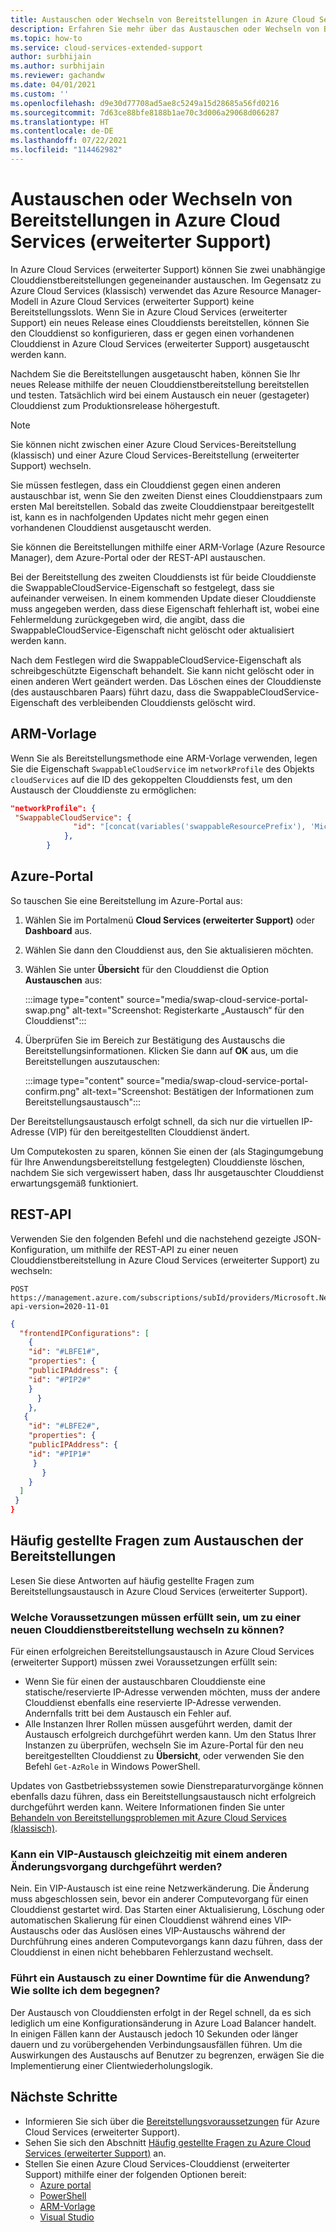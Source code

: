 ```yaml
---
title: Austauschen oder Wechseln von Bereitstellungen in Azure Cloud Services (erweiterter Support)
description: Erfahren Sie mehr über das Austauschen oder Wechseln von Bereitstellungen in Azure Cloud Services (erweiterter Support).
ms.topic: how-to
ms.service: cloud-services-extended-support
author: surbhijain
ms.author: surbhijain
ms.reviewer: gachandw
ms.date: 04/01/2021
ms.custom: ''
ms.openlocfilehash: d9e30d77708ad5ae8c5249a15d28685a56fd0216
ms.sourcegitcommit: 7d63ce88bfe8188b1ae70c3d006a29068d066287
ms.translationtype: HT
ms.contentlocale: de-DE
ms.lasthandoff: 07/22/2021
ms.locfileid: "114462982"
---
```

# <a name="swap-or-switch-deployments-in-azure-cloud-services-extended-support"></a>Austauschen oder Wechseln von Bereitstellungen in Azure Cloud Services (erweiterter Support)

In Azure Cloud Services (erweiterter Support) können Sie zwei unabhängige Clouddienstbereitstellungen gegeneinander austauschen. Im Gegensatz zu Azure Cloud Services (klassisch) verwendet das Azure Resource Manager-Modell in Azure Cloud Services (erweiterter Support) keine Bereitstellungsslots. Wenn Sie in Azure Cloud Services (erweiterter Support) ein neues Release eines Clouddiensts bereitstellen, können Sie den Clouddienst so konfigurieren, dass er gegen einen vorhandenen Clouddienst in Azure Cloud Services (erweiterter Support) ausgetauscht werden kann.

Nachdem Sie die Bereitstellungen ausgetauscht haben, können Sie Ihr neues Release mithilfe der neuen Clouddienstbereitstellung bereitstellen und testen. Tatsächlich wird bei einem Austausch ein neuer (gestageter) Clouddienst zum Produktionsrelease höhergestuft.

> [!NOTE]
> Sie können nicht zwischen einer Azure Cloud Services-Bereitstellung (klassisch) und einer Azure Cloud Services-Bereitstellung (erweiterter Support) wechseln.

Sie müssen festlegen, dass ein Clouddienst gegen einen anderen austauschbar ist, wenn Sie den zweiten Dienst eines Clouddienstpaars zum ersten Mal bereitstellen. Sobald das zweite Clouddienstpaar bereitgestellt ist, kann es in nachfolgenden Updates nicht mehr gegen einen vorhandenen Clouddienst ausgetauscht werden.

Sie können die Bereitstellungen mithilfe einer ARM-Vorlage (Azure Resource Manager), dem Azure-Portal oder der REST-API austauschen.

Bei der Bereitstellung des zweiten Clouddiensts ist für beide Clouddienste die SwappableCloudService-Eigenschaft so festgelegt, dass sie aufeinander verweisen. In einem kommenden Update dieser Clouddienste muss angegeben werden, dass diese Eigenschaft fehlerhaft ist, wobei eine Fehlermeldung zurückgegeben wird, die angibt, dass die SwappableCloudService-Eigenschaft nicht gelöscht oder aktualisiert werden kann.

Nach dem Festlegen wird die SwappableCloudService-Eigenschaft als schreibgeschützte Eigenschaft behandelt. Sie kann nicht gelöscht oder in einen anderen Wert geändert werden. Das Löschen eines der Clouddienste (des austauschbaren Paars) führt dazu, dass die SwappableCloudService-Eigenschaft des verbleibenden Clouddiensts gelöscht wird.


## <a name="arm-template"></a>ARM-Vorlage

Wenn Sie als Bereitstellungsmethode eine ARM-Vorlage verwenden, legen Sie die Eigenschaft `SwappableCloudService` im `networkProfile` des Objekts `cloudServices` auf die ID des gekoppelten Clouddiensts fest, um den Austausch der Clouddienste zu ermöglichen:

```json
"networkProfile": {
 "SwappableCloudService": {
              "id": "[concat(variables('swappableResourcePrefix'), 'Microsoft.Compute/cloudServices/', parameters('cloudServicesToBeSwappedWith'))]"
            },
        }
```

## <a name="azure-portal"></a>Azure-Portal

So tauschen Sie eine Bereitstellung im Azure-Portal aus:

1. Wählen Sie im Portalmenü **Cloud Services (erweiterter Support)** oder **Dashboard** aus.
1. Wählen Sie dann den Clouddienst aus, den Sie aktualisieren möchten.
1. Wählen Sie unter **Übersicht** für den Clouddienst die Option **Austauschen** aus:

   :::image type="content" source="media/swap-cloud-service-portal-swap.png" alt-text="Screenshot: Registerkarte „Austausch“ für den Clouddienst":::

1. Überprüfen Sie im Bereich zur Bestätigung des Austauschs die Bereitstellungsinformationen. Klicken Sie dann auf **OK** aus, um die Bereitstellungen auszutauschen:

   :::image type="content" source="media/swap-cloud-service-portal-confirm.png" alt-text="Screenshot: Bestätigen der Informationen zum Bereitstellungsaustausch":::

Der Bereitstellungsaustausch erfolgt schnell, da sich nur die virtuellen IP-Adresse (VIP) für den bereitgestellten Clouddienst ändert.

Um Computekosten zu sparen, können Sie einen der (als Stagingumgebung für Ihre Anwendungsbereitstellung festgelegten) Clouddienste löschen, nachdem Sie sich vergewissert haben, dass Ihr ausgetauschter Clouddienst erwartungsgemäß funktioniert.

## <a name="rest-api"></a>REST-API

Verwenden Sie den folgenden Befehl und die nachstehend gezeigte JSON-Konfiguration, um mithilfe der REST-API zu einer neuen Clouddienstbereitstellung in Azure Cloud Services (erweiterter Support) zu wechseln:

```http
POST https://management.azure.com/subscriptions/subId/providers/Microsoft.Network/locations/region/setLoadBalancerFrontendPublicIpAddresses?api-version=2020-11-01
```

```json
{
  "frontendIPConfigurations": [
    {
    "id": "#LBFE1#",
    "properties": {
    "publicIPAddress": {
    "id": "#PIP2#"
    }
      }
    },
   {
    "id": "#LBFE2#",
    "properties": {
    "publicIPAddress": {
    "id": "#PIP1#"
     }
       }
    }
  ]
 }
}
```

## <a name="common-questions-about-swapping-deployments"></a>Häufig gestellte Fragen zum Austauschen der Bereitstellungen

Lesen Sie diese Antworten auf häufig gestellte Fragen zum Bereitstellungsaustausch in Azure Cloud Services (erweiterter Support).

### <a name="what-are-the-prerequisites-for-swapping-to-a-new-cloud-services-deployment"></a>Welche Voraussetzungen müssen erfüllt sein, um zu einer neuen Clouddienstbereitstellung wechseln zu können?

Für einen erfolgreichen Bereitstellungsaustausch in Azure Cloud Services (erweiterter Support) müssen zwei Voraussetzungen erfüllt sein:

* Wenn Sie für einen der austauschbaren Clouddienste eine statische/reservierte IP-Adresse verwenden möchten, muss der andere Clouddienst ebenfalls eine reservierte IP-Adresse verwenden. Andernfalls tritt bei dem Austausch ein Fehler auf.
* Alle Instanzen Ihrer Rollen müssen ausgeführt werden, damit der Austausch erfolgreich durchgeführt werden kann. Um den Status Ihrer Instanzen zu überprüfen, wechseln Sie im Azure-Portal für den neu bereitgestellten Clouddienst zu **Übersicht**, oder verwenden Sie den Befehl `Get-AzRole` in Windows PowerShell.

Updates von Gastbetriebssystemen sowie Dienstreparaturvorgänge können ebenfalls dazu führen, dass ein Bereitstellungsaustausch nicht erfolgreich durchgeführt werden kann. Weitere Informationen finden Sie unter [Behandeln von Bereitstellungsproblemen mit Azure Cloud Services (klassisch)](../cloud-services/cloud-services-troubleshoot-deployment-problems.md).

### <a name="can-i-make-a-vip-swap-in-parallel-with-another-mutating-operation"></a>Kann ein VIP-Austausch gleichzeitig mit einem anderen Änderungsvorgang durchgeführt werden?

Nein. Ein VIP-Austausch ist eine reine Netzwerkänderung. Die Änderung muss abgeschlossen sein, bevor ein anderer Computevorgang für einen Clouddienst gestartet wird. Das Starten einer Aktualisierung, Löschung oder automatischen Skalierung für einen Clouddienst während eines VIP-Austauschs oder das Auslösen eines VIP-Austauschs während der Durchführung eines anderen Computevorgangs kann dazu führen, dass der Clouddienst in einen nicht behebbaren Fehlerzustand wechselt.

### <a name="does-a-swap-incur-downtime-for-my-application-and-how-should-i-handle-it"></a>Führt ein Austausch zu einer Downtime für die Anwendung? Wie sollte ich dem begegnen?

Der Austausch von Clouddiensten erfolgt in der Regel schnell, da es sich lediglich um eine Konfigurationsänderung in Azure Load Balancer handelt. In einigen Fällen kann der Austausch jedoch 10 Sekunden oder länger dauern und zu vorübergehenden Verbindungsausfällen führen. Um die Auswirkungen des Austauschs auf Benutzer zu begrenzen, erwägen Sie die Implementierung einer Clientwiederholungslogik.

## <a name="next-steps"></a>Nächste Schritte 

* Informieren Sie sich über die [Bereitstellungsvoraussetzungen](deploy-prerequisite.md) für Azure Cloud Services (erweiterter Support).
* Sehen Sie sich den Abschnitt [Häufig gestellte Fragen zu Azure Cloud Services (erweiterter Support)](faq.yml) an.
* Stellen Sie einen Azure Cloud Services-Clouddienst (erweiterter Support) mithilfe einer der folgenden Optionen bereit:
  * [Azure portal](deploy-portal.md)
  * [PowerShell](deploy-powershell.md)
  * [ARM-Vorlage](deploy-template.md)
  * [Visual Studio](deploy-visual-studio.md)
